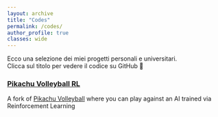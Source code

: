```yaml
---
layout: archive
title: "Codes"
permalink: /codes/
author_profile: true
classes: wide
---
```


Ecco una selezione dei miei progetti personali e universitari.  
Clicca sul titolo per vedere il codice su GitHub 🚀

<div class="grid__wrapper">

  <div class="grid__item">
  <h3><a href="https://github.com/LucaPalumbo/pikachu-volleyball-RL">Pikachu Volleyball RL</a></h3>
  <p>A fork of <a href="https://github.com/gorisanson/pikachu-volleyball">Pikachu Volleyball</a> where you can play against an AI trained via Reinforcement Learning</p>
  </div>

  <!-- <div class="grid__item">
  <h3><a href="https://github.com/tuonick/progetto-2">Progetto 2</a></h3>
  <p>Un altro progetto interessante. Link diretto al codice su GitHub.</p>
  </div>

  <div class="grid__item">
  <h3><a href="https://github.com/tuonick/progetto-3">Progetto 3</a></h3>
  <p>Ancora un progetto: puoi aggiungere immagini, gif o screenshot.</p>
  </div> -->


</div>
